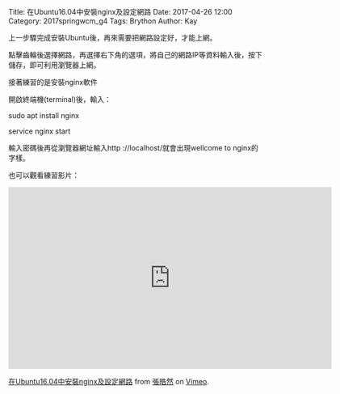 Title: 在Ubuntu16.04中安裝nginx及設定網路
Date: 2017-04-26 12:00
Category: 2017springwcm_g4
Tags: Brython
Author: Kay

上一步驟完成安裝Ubuntu後，再來需要把網路設定好，才能上網。

點擊齒輪後選擇網路，再選擇右下角的選項，將自己的網路IP等資料輸入後，按下儲存，即可利用瀏覽器上網。

接著練習的是安裝nginx軟件

開啟終端機(terminal)後，輸入：

sudo apt install nginx

service nginx start

輸入密碼後再從瀏覽器網址輸入http ://localhost/就會出現wellcome to nginx的字樣。

也可以觀看練習影片：

<iframe src="https://player.vimeo.com/video/215014968" width="640" height="360" frameborder="0" webkitallowfullscreen mozallowfullscreen allowfullscreen></iframe>
<p><a href="https://vimeo.com/215014968">在Ubuntu16.04中安裝nginx及設定網路</a> from <a href="https://vimeo.com/user58922015">張皓然</a> on <a href="https://vimeo.com">Vimeo</a>.</p>